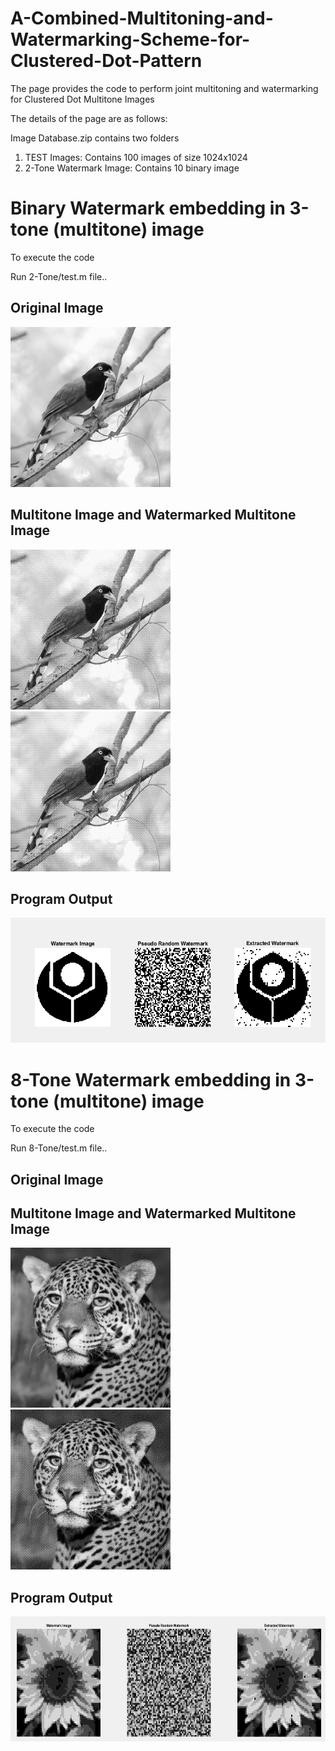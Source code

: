 # A-Combined-Multitoning-and-Watermarking-Scheme-for-Clustered-Dot-Pattern


The page provides the code to perform joint multitoning and watermarking for Clustered Dot Multitone Images

The details of the page are as follows:

Image Database.zip contains two folders

1) TEST Images: Contains 100 images of size 1024x1024
2) 2-Tone Watermark Image: Contains 10 binary image 
 

# Binary Watermark embedding in 3-tone (multitone) image
To execute the code 

Run 2-Tone/test.m file.. 

## Original Image

<img src="2-Tone/1 (94).JPEG" class="img-responsive" alt="" width="256" height="256"> </div>

## Multitone Image and Watermarked Multitone Image
<img src="2-Tone/Watermarked Image.png" class="img-responsive" alt="" width="256" height="256"> </div> <img src="2-Tone/Multitone Image.png" class="img-responsive" alt="" width="256" height="256"> </div> 

## Program Output 
<img src="2-Tone/WM.jpg" class="img-responsive" alt="" width="700" height="200"> </div>


# 8-Tone Watermark embedding in 3-tone (multitone) image
To execute the code 

Run 8-Tone/test.m file.. 

## Original Image

## Multitone Image and Watermarked Multitone Image
<img src="8-Tone/3T.png" class="img-responsive" alt="" width="256" height="256"> </div> <img src="8-Tone/3WM8T.png" class="img-responsive" alt="" width="256" height="256"> </div>


## Program Output
<img src="8-Tone/WM.jpg" class="img-responsive" alt="" width="700" height="200"> </div>






 
 
 
 
